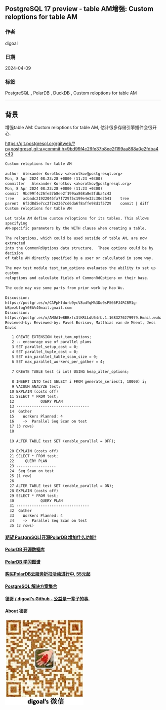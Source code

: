 ## PostgreSQL 17 preview - table AM增强: Custom reloptions for table AM  
                                                                                                         
### 作者                                                                                                            
digoal                                                                                                          
                                                                                                      
### 日期                                                                                                       
2024-04-09                                                                                              
                                                                                                                  
### 标签                                                                                  
PostgreSQL , PolarDB , DuckDB , Custom reloptions for table AM    
                                                                                                                  
----                                                                                                                  
                                                                                                                  
## 背景        
增强table AM: Custom reloptions for table AM, 估计很多存储引擎插件会很开心.   
   
https://git.postgresql.org/gitweb/?p=postgresql.git;a=commit;h=9bd99f4c26fe37b8ee2f199aa868a0e2fdba4c43  
```  
Custom reloptions for table AM  
  
author	Alexander Korotkov <akorotkov@postgresql.org>	  
Mon, 8 Apr 2024 08:23:28 +0000 (11:23 +0300)  
committer	Alexander Korotkov <akorotkov@postgresql.org>	  
Mon, 8 Apr 2024 08:23:28 +0000 (11:23 +0300)  
commit	9bd99f4c26fe37b8ee2f199aa868a0e2fdba4c43  
tree	acbadc21922045fa7f729f5c199e4e33c30e2541	tree  
parent	6f3d8d5e7cc2f2e2367cd6da6f8affe98d1f5729	commit | diff  
Custom reloptions for table AM  
  
Let table AM define custom reloptions for its tables. This allows specifying  
AM-specific parameters by the WITH clause when creating a table.  
  
The reloptions, which could be used outside of table AM, are now extracted  
into the CommonRdOptions data structure.  These options could be by decision  
of table AM directly specified by a user or calculated in some way.  
  
The new test module test_tam_options evaluates the ability to set up custom  
reloptions and calculate fields of CommonRdOptions on their base.  
  
The code may use some parts from prior work by Hao Wu.  
  
Discussion: https://postgr.es/m/CAPpHfdurb9ycV8udYqM%3Do0sPS66PJ4RCBM1g-bBpvzUfogY0EA%40mail.gmail.com  
Discussion: https://postgr.es/m/AMUA1wBBBxfc3tKRLLdU64rb.1.1683276279979.Hmail.wuhao%40hashdata.cn  
Reviewed-by: Reviewed-by: Pavel Borisov, Matthias van de Meent, Jess Davis  
```  
   
```    
   1 CREATE EXTENSION test_tam_options;  
   2 -- encourage use of parallel plans  
   3 SET parallel_setup_cost = 0;  
   4 SET parallel_tuple_cost = 0;  
   5 SET min_parallel_table_scan_size = 0;  
   6 SET max_parallel_workers_per_gather = 4;  
  
   7 CREATE TABLE test (i int) USING heap_alter_options;  
  
   8 INSERT INTO test SELECT i FROM generate_series(1, 10000) i;  
   9 VACUUM ANALYZE test;  
  10 EXPLAIN (costs off)  
  11 SELECT * FROM test;  
  12            QUERY PLAN              
  13 ---------------------------------  
  14  Gather  
  15    Workers Planned: 4  
  16    ->  Parallel Seq Scan on test  
  17 (3 rows)  
  18   
  
  19 ALTER TABLE test SET (enable_parallel = OFF);  
  
  20 EXPLAIN (costs off)  
  21 SELECT * FROM test;  
  22     QUERY PLAN      
  23 ------------------  
  24  Seq Scan on test  
  25 (1 row)  
  26   
  27 ALTER TABLE test SET (enable_parallel = ON);  
  28 EXPLAIN (costs off)  
  29 SELECT * FROM test;  
  30            QUERY PLAN              
  31 ---------------------------------  
  32  Gather  
  33    Workers Planned: 4  
  34    ->  Parallel Seq Scan on test  
  35 (3 rows)  
```    
    
     
  
#### [期望 PostgreSQL|开源PolarDB 增加什么功能?](https://github.com/digoal/blog/issues/76 "269ac3d1c492e938c0191101c7238216")
  
  
#### [PolarDB 开源数据库](https://openpolardb.com/home "57258f76c37864c6e6d23383d05714ea")
  
  
#### [PolarDB 学习图谱](https://www.aliyun.com/database/openpolardb/activity "8642f60e04ed0c814bf9cb9677976bd4")
  
  
#### [购买PolarDB云服务折扣活动进行中, 55元起](https://www.aliyun.com/activity/new/polardb-yunparter?userCode=bsb3t4al "e0495c413bedacabb75ff1e880be465a")
  
  
#### [PostgreSQL 解决方案集合](../201706/20170601_02.md "40cff096e9ed7122c512b35d8561d9c8")
  
  
#### [德哥 / digoal's Github - 公益是一辈子的事.](https://github.com/digoal/blog/blob/master/README.md "22709685feb7cab07d30f30387f0a9ae")
  
  
#### [About 德哥](https://github.com/digoal/blog/blob/master/me/readme.md "a37735981e7704886ffd590565582dd0")
  
  
![digoal's wechat](../pic/digoal_weixin.jpg "f7ad92eeba24523fd47a6e1a0e691b59")
  
